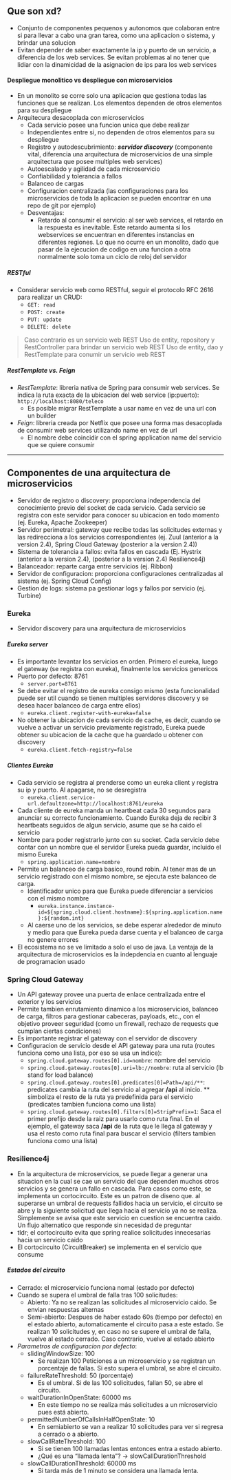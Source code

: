 ## Que son xd?
- Conjunto de componentes pequenos y autonomos que colaboran entre si para llevar a cabo una gran tarea, como una aplicacion o sistema, y brindar una solucion
- Evitan depender de saber exactamente la ip y puerto de un servicio, a diferencia de los web services. Se evitan problemas al no tener que lidiar con la dinamicidad de la asignacion de ips para los web services
#### Despliegue monolitico vs despliegue con microservicios
- En  un monolito se corre solo una aplicacion que gestiona todas las funciones que se realizan. Los elementos dependen de otros elementos para su despliegue
- Arquitecura desacoplada con microservicios
	- Cada servicio posee una funcion unica que debe realizar
	- Independientes entre si, no dependen de otros elementos para su despliegue
	- Registro y autodescubrimiento: ***servidor discovery*** (componente vital, diferencia una arquitectura de microservicios de una simple arquitectura que posee multiples web services) 
	- Autoescalado y agilidad de cada microservicio
	- Confiabilidad y tolerancia a fallos
	- Balanceo de cargas
	- Configuracion centralizada (las configuraciones para los microservicios de toda la aplicacion se pueden encontrar en una repo de git por ejemplo)
	- Desventajas: 
		- Retardo al consumir el servicio: al ser web services, el retardo en la respuesta es inevitable. Este retardo aumenta si los webservices se encuentran en diferentes instancias en diferentes regiones. Lo que no ocurre en un monolito, dado que pasar de la ejecucion de codigo en una funcion a otra normalmente solo toma un ciclo de reloj del servidor 
##### RESTful
- Considerar servicio web como RESTful, seguir el protocolo RFC 2616 para realizar un CRUD:
	- `GET: read`
	- `POST: create`
	- `PUT: update`
	- `DELETE: delete`
> Caso contrario es un servicio web REST
> Uso de entity, repository y RestController para brindar un servicio web REST
> Uso de entity, dao y RestTemplate para conumir un servicio web REST

##### RestTemplate vs. Feign
- *RestTemplate*: libreria nativa de Spring para consumir web services. Se indica la ruta exacta de la ubicacion del web service (ip:puerto): `http://localhost:8080/teleco`
	- Es posible migrar RestTemplate a usar name en vez de una url con un builder
- *Feign*: libreria creada por Netflix que posee una forma mas desacoplada de consumir web services utilizando name en vez de url
	- El nombre debe coincidir con el spring application name del servicio que se quiere consumir
 ---
## Componentes de una arquitectura de microservicios
- Servidor de registro o discovery: proporciona independencia del conocimiento previo del socket de cada servicio. Cada servicio se registra con este servidor para conocer su ubicacion en todo momento (ej. Eureka, Apache Zookeeper)
- Servidor perimetral: gateway que recibe todas las solicitudes externas y las redirecciona a los servicios correspondientes (ej. Zuul (anterior a la version 2.4), Spring Cloud Gateway (posterior a la version 2.4))
- Sistema de tolerancia a fallos: evita fallos en cascada (Ej. Hystrix (anterior a la version 2.4), (posterior a la version 2.4) Resilience4j)
- Balanceador: reparte carga entre servicios (ej. Ribbon)
- Servidor de configuracion: proporciona configuraciones centralizadas al sistema (ej. Spring Cloud Config)
- Gestion de logs: sistema pa gestionar logs y fallos por servicio (ej. Turbine)

### Eureka
- Servidor discovery para una arquitectura de microservicios
##### Eureka server
- Es importante levantar los servicios en orden. Primero el eureka, luego el gateway (se registra con eureka), finalmente los servicios genericos
- Puerto por defecto: 8761
	- `server.port=8761`
- Se debe evitar el registro de eureka consigo mismo (esta funcionalidad puede ser util cuando se tienen multiples servidores discovery y se desea hacer balanceo de carga entre ellos)
	- `eureka.client.register-with-eureka=false`
- No obtener la ubicacion de cada servicio de cache, es decir, cuando se vuelve a activar un servicio previamente registrado, Eureka puede obtener su ubicacion de la cache que ha guardado u obtener con discovery
	- `eureka.client.fetch-registry=false`
##### Clientes Eureka
- Cada servicio se registra al prenderse como un eureka client y registra su ip y puerto. Al apagarse, no se desregistra
	- `eureka.client.service-url.defaultzone=http://localhost:8761/eureka`
- Cada cliente de eureka manda un heartbeat cada 30 segundos para anunciar su correcto funcionamiento. Cuando Eureka deja de recibir 3 heartbeats seguidos de algun servicio, asume que se ha caido el servicio
- Nombre para poder registrarlo junto con su socket. Cada servicio debe contar con un nombre que el servidor Eureka pueda guardar, incluido el mismo Eureka
	- `spring.application.name=nombre`
- Permite un balanceo de carga basico, round robin. Al tener mas de un servicio registrado con el mismo nombre, se ejecuta este balanceo de carga. 
	- Identificador unico para que Eureka puede diferenciar a servicios con el mismo nombre
		- `eureka.instance.instance-id=${spring.cloud.client.hostname}:${spring.application.name}:${random.int}`
	- Al caerse uno de los servicios, se debe esperar alrededor de minuto y medio para que Eureka pueda darse cuenta y el balanceo de carga no genere errores
- El ecosistema no se ve limitado a solo el uso de java. La ventaja de la arquitectura de microservicios es la indepdencia en cuanto al lenguaje de programacion usado

### Spring Cloud Gateway
- Un API gateway provee una puerta de enlace centralizada entre el exterior y los servicios
- Permite tambien enrutamiento dinamico a los microservicios, balanceo de carga, filtros para gestionar cabeceras, payloads, etc., con el objetivo proveer seguridad (como un firewall, rechazo de requests que cumplan ciertas condiciones)
- Es importante registrar el gateway con el servidor de discovery
- Configuracion de servicio desde el API gateway para una ruta (routes funciona como una lista, por eso se usa un indice):
	- `spring.cloud.gateway.routes[0].id=nombre`: nombre del servicio
	- `spring.cloud.gateway.routes[0].uri=lb://nombre`: ruta al servicio (lb stand for load balance)
	- `spring.cloud.gateway.routes[0].predicates[0]=Path=/api/**`: predicates cambia la ruta del servicio al agregar **/api** al inicio. \*\* simboliza el resto de la ruta ya predefinida para el servicio (predicates tambien funciona como una lista)    
	- `spring.cloud.gateway.routes[0].filters[0]=StripPrefix=1`: Saca el primer prefijo desde la raiz para usarlo como ruta final. En el ejemplo, el gateway saca **/api** de la ruta que le llega al gateway y usa el resto como ruta final para buscar el servicio (filters tambien funciona como una lista)

### Resilience4j
- En la arquitectura de microservicios, se puede llegar a generar una situacion en la cual se cae un servicio del que dependen muchos otros servicios y se genera un fallo en cascada. Para casos como este, se implementa un cortocircuito. Este es un patron de diseno que. al superarse un umbral de requests fallidos hacia un servicio, el circuito se abre y la siguiente solicitud que llega hacia el servicio ya no se realiza. Simplemente se avisa que este servicio en cuestion se encuentra caido. Un flujo alternatico que responde sin necesidad de preguntar
- tldr; el cortocircuito evita que spring realice solicitudes innecesarias hacia un servicio caido
- El cortocircuito (CircuitBreaker) se implementa en el servicio que consume
##### Estados del circuito
- Cerrado: el microservicio funciona nomal (estado por defecto)
- Cuando se supera el umbral de falla tras 100 solicitudes:
	- Abierto: Ya no se realizan las solicitudes al microservicio caido. Se envian respuestas alternas
	- Semi-abierto: Despues de haber estado 60s (tiempo por defecto) en el estado abierto, automaticamente el circuito pasa a este estado. Se realizan 10 solicitudes y, en caso no se supere el umbral de falla, vuelve al estado cerrado. Caso contrario, vuelve al estado abierto
- *Parametros de configuracion por defecto*:
	- slidingWindowSize: 100
		- Se realizan 100 Peticiones a un microservicio y se registran un porcentaje de fallas. Si esto supera el umbral, se abre el circuito.
	- failureRateThreshold: 50 (porcentaje)
		- Es el umbral. Si de las 100 solicitudes, fallan 50, se abre el circuito.
	- waitDurationInOpenState: 60000 ms 
		- En este tiempo no se realiza más solicitudes a un microservicio pues está abierto.
	- permittedNumberOfCallsInHalfOpenState: 10
		- En semiabierto se van a realizar 10 solicitudes para ver si regresa a cerrado o a abierto.
	- slowCallRateThreshold: 100
		- Si se tienen 100 llamadas lentas entonces entra a estado abierto. 
		- ¿Qué es una “llamada lenta”? → slowCallDurationThreshold
	- slowCallDurationThreshold: 60000 ms
		- Si tarda más de 1 minuto se considera una llamada lenta.